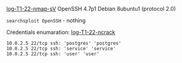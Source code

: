 [log-T1-22-nmap-sV](log-T1-22-nmap-sV.md)
OpenSSH 4.7p1 Debian 8ubuntu1 (protocol 2.0)

`searchsploit OpenSSH` - nothing

Credentials enumaration:
[log-T1-22-ncrack](log-T1-22-ncrack.md)
```
10.0.2.5 22/tcp ssh: 'postgres' 'postgres'
10.0.2.5 22/tcp ssh: 'service' 'service'
10.0.2.5 22/tcp ssh: 'user' 'user'
```